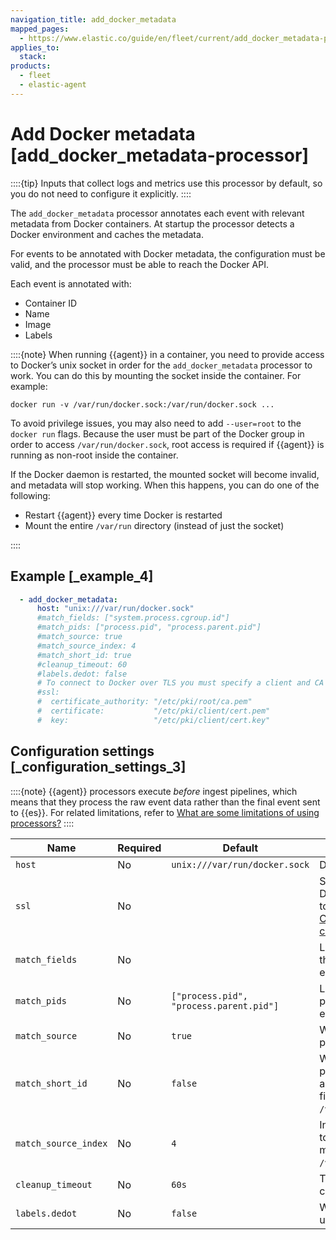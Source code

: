 ```yaml
---
navigation_title: add_docker_metadata
mapped_pages:
  - https://www.elastic.co/guide/en/fleet/current/add_docker_metadata-processor.html
applies_to:
  stack:
products:
  - fleet
  - elastic-agent
---
```


# Add Docker metadata [add_docker_metadata-processor]


::::{tip}
Inputs that collect logs and metrics use this processor by default, so you do not need to configure it explicitly.
::::


The `add_docker_metadata` processor annotates each event with relevant metadata from Docker containers. At startup the processor detects a Docker environment and caches the metadata.

For events to be annotated with Docker metadata, the configuration must be valid, and the processor must be able to reach the Docker API.

Each event is annotated with:

* Container ID
* Name
* Image
* Labels

::::{note}
When running {{agent}} in a container, you need to provide access to Docker’s unix socket in order for the `add_docker_metadata` processor to work. You can do this by mounting the socket inside the container. For example:

`docker run -v /var/run/docker.sock:/var/run/docker.sock ...`

To avoid privilege issues, you may also need to add `--user=root` to the `docker run` flags. Because the user must be part of the Docker group in order to access `/var/run/docker.sock`, root access is required if {{agent}} is running as non-root inside the container.

If the Docker daemon is restarted, the mounted socket will become invalid, and metadata will stop working. When this happens, you can do one of the following:

* Restart {{agent}} every time Docker is restarted
* Mount the entire `/var/run` directory (instead of just the socket)

::::



## Example [_example_4]

```yaml
  - add_docker_metadata:
      host: "unix:///var/run/docker.sock"
      #match_fields: ["system.process.cgroup.id"]
      #match_pids: ["process.pid", "process.parent.pid"]
      #match_source: true
      #match_source_index: 4
      #match_short_id: true
      #cleanup_timeout: 60
      #labels.dedot: false
      # To connect to Docker over TLS you must specify a client and CA certificate.
      #ssl:
      #  certificate_authority: "/etc/pki/root/ca.pem"
      #  certificate:           "/etc/pki/client/cert.pem"
      #  key:                   "/etc/pki/client/cert.key"
```


## Configuration settings [_configuration_settings_3]

::::{note}
{{agent}} processors execute *before* ingest pipelines, which means that they process the raw event data rather than the final event sent to {{es}}. For related limitations, refer to [What are some limitations of using processors?](/reference/fleet/agent-processors.md#limitations)
::::


| Name | Required | Default | Description |
| --- | --- | --- | --- |
| `host` | No | `unix:///var/run/docker.sock` | Docker socket (UNIX or TCP socket). |
| `ssl` | No |  | SSL configuration to use when connecting to the Docker socket. For a list ofavailable settings, refer to [SSL/TLS](/reference/fleet/elastic-agent-ssl-configuration.md), specificallythe settings under [Table 7, Common configuration options](/reference/fleet/elastic-agent-ssl-configuration.md#common-ssl-options) and [Table 8, Client configuration options](/reference/fleet/elastic-agent-ssl-configuration.md#client-ssl-options). |
| `match_fields` | No |  | List of fields to match a container ID. At least one of the fields most hold a container ID to get the event enriched. |
| `match_pids` | No | `["process.pid", "process.parent.pid"]` | List of fields that contain process IDs. If the process is running in Docker, the event will be enriched. |
| `match_source` | No | `true` | Whether to match the container ID from a log path present in the `log.file.path` field. |
| `match_short_id` | No | `false` | Whether to match the container short ID from a log path present in the `log.file.path` field. This setting allows you to match directory names that have the first 12 characters of the container ID. For example, `/var/log/containers/b7e3460e2b21/*.log`. |
| `match_source_index` | No | `4` | Index in the source path split by a forward slash (`/`) to find the container ID. For example, the default, `4`, matches the container ID in `/var/lib/docker/containers/<container_id>/*.log`. |
| `cleanup_timeout` | No | `60s` | Time of inactivity before container metadata is cleaned up and forgotten. |
| `labels.dedot` | No | `false` | Whether to replace dots (`.`) in labels with underscores (`_`). |


